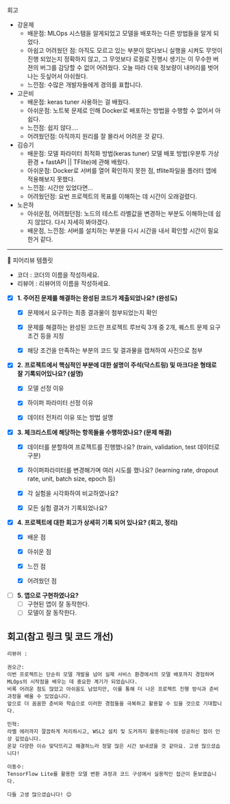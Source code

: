 회고
 - 강윤제
     - 배운점: MLOps 시스탬을 알게되었고 모델을 배포하는 다른 방법들을 알게 되었다.
     - 아쉽고 어려웠던 점: 아직도 모르고 있는 부분이 많다보니 실행을 시켜도 무엇이 진행 되었는지 정확하지 않고, 그 무엇보다 로컬로 진행시 생기는 이 무수한 버젼의 버그를 감당할 수 없어 어려웠다.
       오늘 따라 더욱 정보량이 내머리를 벗어나는 듯싶어서 아쉬웠다.
     - 느낀점: 수많은 개발자들에게 경의를 표합니다.
 - 고은비
     - 배운점: keras tuner 사용하는 걸 배웠다.
     - 아쉬운점: 노트북 문제로 인해 Docker로 배포하는 방법을 수행할 수 없어서 아쉽다.
     - 느낀점: 쉽지 않다....
     - 어려웠던점: 아직까지 원리를 잘 몰라서 어려운 것 같다.
 - 김승기
     - 배운점: 모델 파라미터 최적화 방법(keras tuner) 모델 배포 방법(우분투 가상환경 + fastAPI || TFlite)에 관해 배웠다.
     - 아쉬운점: Docker로 서버를 열어 확인하지 못한 점, tflite파일을 플러터 앱에 적용해보지 못했다.
     - 느낀점: 시간만 있었다면...
     - 어려웠던점: 요번 프로젝트의 목표를 이해하는 데 시간이 오래걸렸다.
 - 노은하
     - 아쉬운점, 어려웠던점: 노드의 테스트 라벨값을 변경하는 부분도 이해하는데 쉽지 않았다. 다시 자세히 봐야겠다.
     - 배운점, 느낀점: 서버를 설치하는 부분을 다시 시간을 내서 확인할 시간이 필요한거 같다.

---  
<aside>
    
    

🤔 피어리뷰 템플릿

- 코더 : 코더의 이름을 작성하세요.
- 리뷰어 : 리뷰어의 이름을 작성하세요.


- [X]  **1. 주어진 문제를 해결하는 완성된 코드가 제출되었나요? (완성도)**
    - [X]  문제에서 요구하는 최종 결과물이 첨부되었는지 확인
    - [X]  문제를 해결하는 완성된 코드란 프로젝트 루브릭 3개 중 2개, 퀘스트 문제 요구조건 등을 지칭
    - [X]  해당 조건을 만족하는 부분의 코드 및 결과물을 캡쳐하여 사진으로 첨부
        


- [X]  **2. 프로젝트에서 핵심적인 부분에 대한 설명이 주석(닥스트링) 및 마크다운 형태로 잘 기록되어있나요? (설명)**
    - [X]  모델 선정 이유
    - [X]  하이퍼 파라미터 선정 이유
    - [X]  데이터 전처리 이유 또는 방법 설명
    


- [X]  **3. 체크리스트에 해당하는 항목들을 수행하였나요? (문제 해결)**
    - [X]  데이터를 분할하여 프로젝트를 진행했나요? (train, validation, test 데이터로 구분)
    - [X]  하이퍼파라미터를 변경해가며 여러 시도를 했나요? (learning rate, dropout rate, unit, batch size, epoch 등)
    - [X]  각 실험을 시각화하여 비교하였나요?
    - [X]  모든 실험 결과가 기록되었나요?
    


- [X]  **4. 프로젝트에 대한 회고가 상세히 기록 되어 있나요? (회고, 정리)**
    - [X]  배운 점
    - [X]  아쉬운 점
    - [X]  느낀 점
    - [X]  어려웠던 점
    

- [ ]  **5.  앱으로 구현하였나요?**
    - [ ]  구현된 앱이 잘 동작한다.
    - [ ]  모델이 잘 동작한다.

# 회고(참고 링크 및 코드 개선)
```
리뷰어 :    
    
권오근:     
이번 프로젝트는 단순히 모델 개발을 넘어 실제 서비스 환경에서의 모델 배포까지 경험하며 MLOps의 시작점을 배우는 데 중요한 계기가 되었습니다.      
비록 어려운 점도 많았고 아쉬움도 남았지만, 이를 통해 더 나은 프로젝트 진행 방식과 준비 과정을 배울 수 있었습니다.      
앞으로 더 꼼꼼한 준비와 학습으로 이러한 경험들을 극복하고 활용할 수 있을 것으로 기대합니다.      
  
민혁:    
라벨 에러까지 깔끔하게 처리하시고, WSL2 설치 및 도커까지 활용하는데에 성공하신 점이 인상 깊었습니다.   
온갖 다양한 이슈 맞닥뜨리고 해결하느라 정말 많은 시간 보내셨을 것 같아요. 고생 많으셨습니다!   

이동수:
TensorFlow Lite를 활용한 모델 변환 과정과 코드 구성에서 실용적인 접근이 돋보였습니다.
  
다들 고생 많으셨습니다! 😊   
```



</aside>
